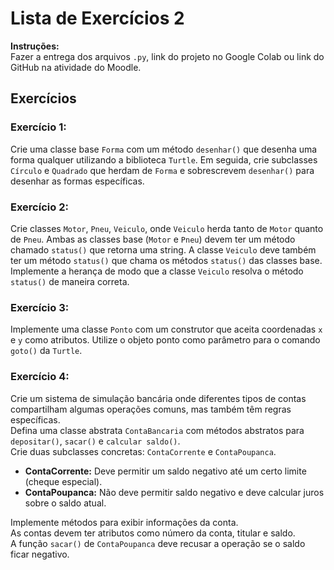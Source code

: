 # Lista de Exercícios 2 

**Instruções:**  
Fazer a entrega dos arquivos `.py`, link do projeto no Google Colab ou link do GitHub na atividade do Moodle.

## Exercícios

### Exercício 1:
Crie uma classe base `Forma` com um método `desenhar()` que desenha uma forma qualquer utilizando a biblioteca `Turtle`. Em seguida, crie subclasses `Círculo` e `Quadrado` que herdam de `Forma` e sobrescrevem `desenhar()` para desenhar as formas específicas.

### Exercício 2:
Crie classes `Motor`, `Pneu`, `Veiculo`, onde `Veiculo` herda tanto de `Motor` quanto de `Pneu`. Ambas as classes base (`Motor` e `Pneu`) devem ter um método chamado `status()` que retorna uma string. A classe `Veiculo` deve também ter um método `status()` que chama os métodos `status()` das classes base. Implemente a herança de modo que a classe `Veiculo` resolva o método `status()` de maneira correta.

### Exercício 3:
Implemente uma classe `Ponto` com um construtor que aceita coordenadas `x` e `y` como atributos. Utilize o objeto ponto como parâmetro para o comando `goto()` da `Turtle`.

### Exercício 4:
Crie um sistema de simulação bancária onde diferentes tipos de contas compartilham algumas operações comuns, mas também têm regras específicas.  
Defina uma classe abstrata `ContaBancaria` com métodos abstratos para `depositar()`, `sacar()` e `calcular saldo()`.  
Crie duas subclasses concretas: `ContaCorrente` e `ContaPoupanca`.

- **ContaCorrente:** Deve permitir um saldo negativo até um certo limite (cheque especial).
- **ContaPoupanca:** Não deve permitir saldo negativo e deve calcular juros sobre o saldo atual.

Implemente métodos para exibir informações da conta.  
As contas devem ter atributos como número da conta, titular e saldo.  
A função `sacar()` de `ContaPoupanca` deve recusar a operação se o saldo ficar negativo.
